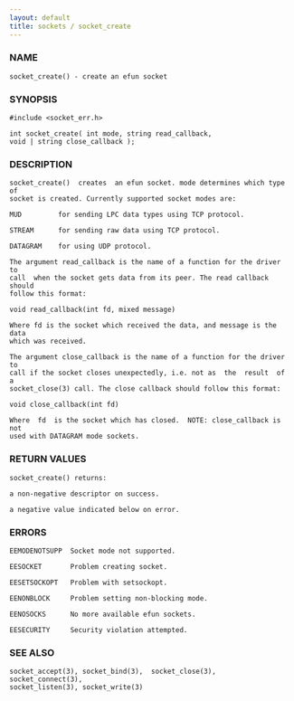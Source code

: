 ```yaml
---
layout: default
title: sockets / socket_create
---
```






### NAME
    socket_create() - create an efun socket


### SYNOPSIS
    #include <socket_err.h>

    int socket_create( int mode, string read_callback,
    void | string close_callback );


### DESCRIPTION
    socket_create()  creates  an efun socket. mode determines which type of
    socket is created. Currently supported socket modes are:

    MUD         for sending LPC data types using TCP protocol.

    STREAM      for sending raw data using TCP protocol.

    DATAGRAM    for using UDP protocol.

    The argument read_callback is the name of a function for the driver  to
    call  when the socket gets data from its peer. The read callback should
    follow this format:

    void read_callback(int fd, mixed message)

    Where fd is the socket which received the data, and message is the data
    which was received.

    The argument close_callback is the name of a function for the driver to
    call if the socket closes unexpectedly, i.e. not as  the  result  of  a
    socket_close(3) call. The close callback should follow this format:

    void close_callback(int fd)

    Where  fd  is the socket which has closed.  NOTE: close_callback is not
    used with DATAGRAM mode sockets.


### RETURN VALUES
    socket_create() returns:

    a non-negative descriptor on success.

    a negative value indicated below on error.


### ERRORS
    EEMODENOTSUPP  Socket mode not supported.

    EESOCKET       Problem creating socket.

    EESETSOCKOPT   Problem with setsockopt.

    EENONBLOCK     Problem setting non-blocking mode.

    EENOSOCKS      No more available efun sockets.

    EESECURITY     Security violation attempted.

### SEE ALSO
    socket_accept(3), socket_bind(3),  socket_close(3),  socket_connect(3),
    socket_listen(3), socket_write(3)




